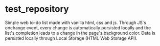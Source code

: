 # test_repository

Simple web to-do list made with vanilla html, css and js.
Through JS's onchange event, every change is automatically persisted locally and the list's completion leads to a change in the page's background color.
Data is persisted locally through Local Storage (HTML Web Storage API).
